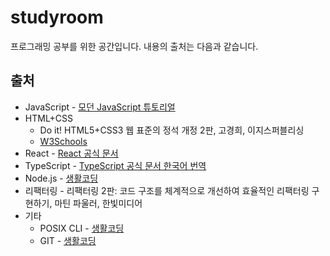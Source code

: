 # studyroom
프로그래밍 공부를 위한 공간입니다. 내용의 출처는 다음과 같습니다.

## 출처
- JavaScript - [모던 JavaScript 튜토리얼](https://ko.javascript.info/)
- HTML+CSS
  - Do it! HTML5+CSS3 웹 표준의 정석 개정 2판, 고경희, 이지스퍼블리싱
  - [W3Schools](https://www.w3schools.com/)
- React - [React 공식 문서](https://ko.reactjs.org/)
- TypeScript - [TypeScript 공식 문서 한국어 번역](https://typescript-kr.github.io/)
- Node.js - [생활코딩](https://opentutorials.org/course/3332)
- 리팩터링 - 리팩터링 2판: 코드 구조를 체계적으로 개선하여 효율적인 리팩터링 구현하기, 마틴 파울러, 한빛미디어
- 기타
  - POSIX CLI - [생활코딩](https://opentutorials.org/module/3747)
  - GIT - [생활코딩](https://opentutorials.org/course/3837)
